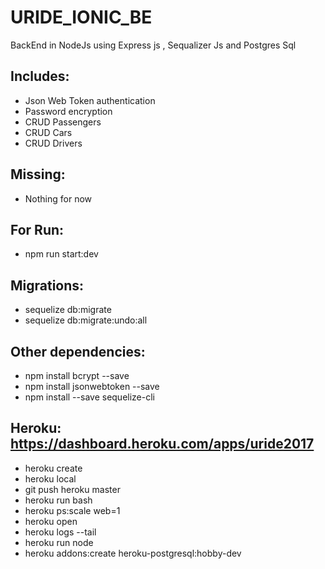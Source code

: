 # URIDE_IONIC_BE
BackEnd in NodeJs using Express js , Sequalizer Js and Postgres Sql

## Includes:
* Json Web Token authentication
* Password encryption
* CRUD Passengers
* CRUD Cars
* CRUD Drivers

## Missing:
* Nothing for now

## For Run:
* npm run start:dev

## Migrations:
* sequelize db:migrate
* sequelize db:migrate:undo:all

## Other dependencies:
* npm install bcrypt --save
* npm install jsonwebtoken --save
* npm install --save sequelize-cli

##  Heroku: https://dashboard.heroku.com/apps/uride2017
* heroku create
* heroku local
* git push heroku master
* heroku run bash
* heroku ps:scale web=1
* heroku open
* heroku logs --tail
* heroku run node
* heroku addons:create heroku-postgresql:hobby-dev
